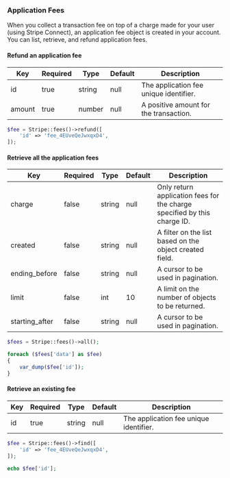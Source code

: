 ### Application Fees

When you collect a transaction fee on top of a charge made for your user (using Stripe Connect), an application fee object is created in your account. You can list, retrieve, and refund application fees.

#### Refund an application fee

Key    | Required | Type   | Default | Description
------ | -------- | ------ | ------- | -----------------------------------------
id     | true     | string | null    | The application fee unique identifier.
amount | true     | number | null    | A positive amount for the transaction.

```php
$fee = Stripe::fees()->refund([
	'id' => 'fee_4EUveQeJwxqxD4',
]);
```

#### Retrieve all the application fees

Key            | Required | Type   | Default | Description
-------------- | -------- | ------ | ------- | ---------------------------------
charge         | false    | string | null    | Only return application fees for the charge specified by this charge ID.
created        | false    | string | null    | A filter on the list based on the object created field.
ending_before  | false    | string | null    | A cursor to be used in pagination.
limit          | false    | int    | 10      | A limit on the number of objects to be returned.
starting_after | false    | string | null    | A cursor to be used in pagination.

```php
$fees = Stripe::fees()->all();

foreach ($fees['data'] as $fee)
{
	var_dump($fee['id']);
}
```

#### Retrieve an existing fee

Key | Required | Type   | Default | Description
--- | -------- | ------ | ------- | --------------------------------------------
id  | true     | string | null    | The application fee unique identifier.

```php
$fee = Stripe::fees()->find([
	'id' => 'fee_4EUveQeJwxqxD4',
]);

echo $fee['id'];
```
